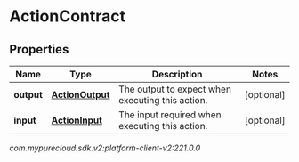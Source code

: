 # ActionContract


## Properties

| Name | Type | Description | Notes |
| ------------ | ------------- | ------------- | ------------- |
| **output** | [**ActionOutput**](ActionOutput) | The output to expect when executing this action. |  [optional] |
| **input** | [**ActionInput**](ActionInput) | The input required when executing this action. |  [optional] |




_com.mypurecloud.sdk.v2:platform-client-v2:221.0.0_
